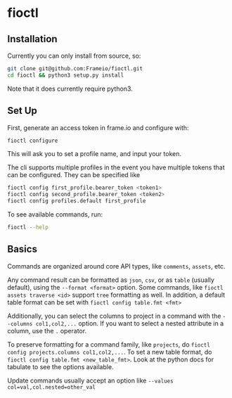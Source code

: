 # fioctl

## Installation

Currently you can only install from source, so:

```bash
git clone git@github.com:Frameio/fioctl.git
cd fioctl && python3 setup.py install
```

Note that it does currently require python3.

## Set Up

First, generate an access token in frame.io and configure with:

```bash
fioctl configure
```

This will ask you to set a profile name, and input your token.

The cli supports multiple profiles in the event you have multiple tokens that can
be configured.  They can be specified like

```bash
fioctl config first_profile.bearer_token <token1>
fioctl config second_profile.bearer_token <token2>
fioctl config profiles.default first_profile
```

To see available commands, run:

```bash
fioctl --help
```

## Basics

Commands are organized around core API types, like `comments`, `assets`, etc.

Any command result can be formatted as `json`, `csv`, or as `table` (usually default),
using the `--format <format>` option.  Some commands, like `fioctl assets traverse <id>`
support `tree` formatting as well.  In addition, a default table format can be set with 
`fioctl config table.fmt <fmt>`

Additionally, you can select the columns to project in a command with the `--columns col1,col2,...`
option.  If you want to select a nested attribute in a column, use the `.` operator.

To preserve formatting for a command family, like `projects`, do `fioctl config projects.columns col1,col2,...`.  To set a new table format, do `fioctl config table.fmt <new_table_fmt>`.  Look at the python docs for tabulate to see the options available. 

Update commands usually accept an option like `--values col=val,col.nested=other_val`
